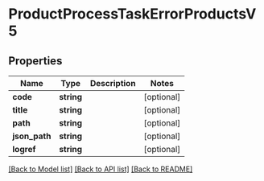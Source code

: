 # ProductProcessTaskErrorProductsV5

## Properties
Name | Type | Description | Notes
------------ | ------------- | ------------- | -------------
**code** | **string** |  | [optional] 
**title** | **string** |  | [optional] 
**path** | **string** |  | [optional] 
**json_path** | **string** |  | [optional] 
**logref** | **string** |  | [optional] 

[[Back to Model list]](../../README.md#documentation-for-models) [[Back to API list]](../../README.md#documentation-for-api-endpoints) [[Back to README]](../../README.md)

